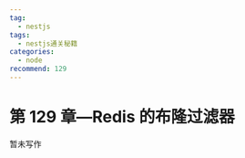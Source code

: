 ```yaml
---
tag:
  - nestjs
tags:
  - nestjs通关秘籍
categories:
  - node
recommend: 129
---
```


# 第 129 章—Redis 的布隆过滤器

暂未写作
